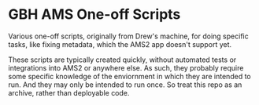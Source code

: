 # GBH AMS One-off Scripts

Various one-off scripts, originally from Drew's machine, for doing specific
tasks, like fixing metadata, which the AMS2 app doesn't support yet.

These scripts are typically created quickly, without automated tests or integrations
into AMS2 or anywhere else. As such, they probably require some specific knowledge
of the enviornment in which they are intended to run. And they may only be intended
to run once. So treat this repo as an archive, rather than deployable code.
